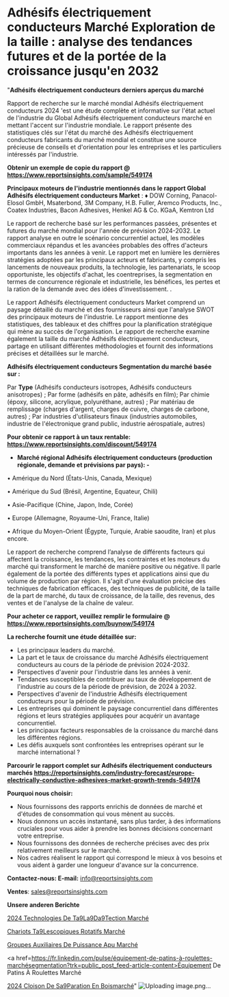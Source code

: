 # Adhésifs électriquement conducteurs Marché Exploration de la taille : analyse des tendances futures et de la portée de la croissance jusqu'en 2032

"<strong>Adhésifs électriquement conducteurs derniers aperçus du marché</strong>

Rapport de recherche sur le marché mondial Adhésifs électriquement conducteurs 2024 'est une étude complète et informative sur l'état actuel de l'industrie du Global Adhésifs électriquement conducteurs marché en mettant l'accent sur l'industrie mondiale. Le rapport présente des statistiques clés sur l'état du marché des Adhésifs électriquement conducteurs fabricants du marché mondial et constitue une source précieuse de conseils et d'orientation pour les entreprises et les particuliers intéressés par l'industrie.

<strong>Obtenir un exemple de copie du rapport @ <a href=https://www.reportsinsights.com/sample/549174>https://www.reportsinsights.com/sample/549174</a></strong>

<strong>Principaux moteurs de l'industrie mentionnés dans le rapport Global Adhésifs électriquement conducteurs Market</strong> :
♦ DOW Corning, Panacol-Elosol GmbH, Msaterbond,  3M Company, H.B. Fuller, Aremco Products, Inc., Coatex Industries, Bacon Adhesives, Henkel AG & Co. KGaA, Kemtron Ltd

Le rapport de recherche basé sur les performances passées, présentes et futures du marché mondial pour l'année de prévision 2024-2032. Le rapport analyse en outre le scénario concurrentiel actuel, les modèles commerciaux répandus et les avancées probables des offres d'acteurs importants dans les années à venir. Le rapport met en lumière les dernières stratégies adoptées par les principaux acteurs et fabricants, y compris les lancements de nouveaux produits, la technologie, les partenariats, le scoop opportuniste, les objectifs d'achat, les coentreprises, la segmentation en termes de concurrence régionale et industrielle, les bénéfices, les pertes et la ration de la demande avec des idées d'investissement. .

Le rapport Adhésifs électriquement conducteurs Market comprend un paysage détaillé du marché et des fournisseurs ainsi que l'analyse SWOT des principaux moteurs de l'industrie. Le rapport mentionne des statistiques, des tableaux et des chiffres pour la planification stratégique qui mène au succès de l'organisation. Le rapport de recherche examine également la taille du marché Adhésifs électriquement conducteurs, partage en utilisant différentes méthodologies et fournit des informations précises et détaillées sur le marché.

<strong>Adhésifs électriquement conducteurs Segmentation du marché basée sur :</strong>

Par <strong>Type</strong> (Adhésifs conducteurs isotropes, Adhésifs conducteurs anisotropes) ; Par forme (adhésifs en pâte, adhésifs en film); Par chimie (époxy, silicone, acrylique, polyuréthane, autres) ; Par matériau de remplissage (charges d'argent, charges de cuivre, charges de carbone, autres) ; Par industries d'utilisateurs finaux (industries automobiles, industrie de l'électronique grand public, industrie aérospatiale, autres)

<strong>Pour obtenir ce rapport à un taux rentable: <a href=https://www.reportsinsights.com/discount/549174>https://www.reportsinsights.com/discount/549174</a></strong>
<ul>
  <li><strong>Marché régional Adhésifs électriquement conducteurs (production régionale, demande et prévisions par pays): -</strong></li>
</ul>
• Amérique du Nord (États-Unis, Canada, Mexique)

• Amérique du Sud (Brésil, Argentine, Equateur, Chili)

• Asie-Pacifique (Chine, Japon, Inde, Corée)

• Europe (Allemagne, Royaume-Uni, France, Italie)

• Afrique du Moyen-Orient (Égypte, Turquie, Arabie saoudite, Iran) et plus encore.

Le rapport de recherche comprend l’analyse de différents facteurs qui affectent la croissance, les tendances, les contraintes et les moteurs du marché qui transforment le marché de manière positive ou négative. Il parle également de la portée des différents types et applications ainsi que du volume de production par région. Il s'agit d'une évaluation précise des techniques de fabrication efficaces, des techniques de publicité, de la taille de la part de marché, du taux de croissance, de la taille, des revenus, des ventes et de l'analyse de la chaîne de valeur.

<strong>Pour acheter ce rapport, veuillez remplir le formulaire @   <a href=https://www.reportsinsights.com/buynow/549174>https://www.reportsinsights.com/buynow/549174</a></strong>

<strong>La recherche fournit une étude détaillée sur:</strong>
<ul>
  <li>Les principaux leaders du marché.</li>
  <li>La part et le taux de croissance du marché Adhésifs électriquement conducteurs au cours de la période de prévision 2024-2032.</li>
  <li>Perspectives d'avenir pour l'industrie dans les années à venir.</li>
  <li>Tendances susceptibles de contribuer au taux de développement de l'industrie au cours de la période de prévision, de 2024 à 2032.</li>
  <li>Perspectives d'avenir de l'industrie Adhésifs électriquement conducteurs pour la période de prévision.</li>
  <li>Les entreprises qui dominent le paysage concurrentiel dans différentes régions et leurs stratégies appliquées pour acquérir un avantage concurrentiel.</li>
  <li>Les principaux facteurs responsables de la croissance du marché dans les différentes régions.</li>
  <li>Les défis auxquels sont confrontées les entreprises opérant sur le marché international ?</li>
</ul>

<strong>Parcourir le rapport complet sur Adhésifs électriquement conducteurs marchés <a href=https://reportsinsights.com/industry-forecast/europe-electrically-conductive-adhesives-market-growth-trends-549174>https://reportsinsights.com/industry-forecast/europe-electrically-conductive-adhesives-market-growth-trends-549174</a></strong>

<strong>Pourquoi nous choisir:</strong>
<ul>
  <li>Nous fournissons des rapports enrichis de données de marché et d'études de consommation qui vous mènent au succès.</li>
  <li>Nous donnons un accès instantané, sans plus tarder, à des informations cruciales pour vous aider à prendre les bonnes décisions concernant votre entreprise.</li>
  <li>Nous fournissons des données de recherche précises avec des prix relativement meilleurs sur le marché.</li>
  <li>Nos cadres réalisent le rapport qui correspond le mieux à vos besoins et vous aident à garder une longueur d'avance sur la concurrence.</li>
</ul>
<strong>Contactez-nous:
</strong><strong>E-mail:</strong> <a href=mailto:info@reportsinsights.com>info@reportsinsights.com</a>

<strong>Ventes</strong>: <a href=mailto:sales@reportsinsights.com>sales@reportsinsights.com</a>

<strong>Unsere anderen Berichte</strong>

<a href=https://www.linkedin.com/pulse/2024-technologies-de-t%C3%A9l%C3%A9d%C3%A9tection-march%C3%A9-informations-isexc/>2024 Technologies De Ta9La9Da9Tection Marché</a>

<a href=https://www.linkedin.com/pulse/chariots-t%C3%A9lescopiques-rotatifs-march%C3%A9-2024-okzqc/>Chariots Ta9Lescopiques Rotatifs Marché</a>

<a href=https://www.linkedin.com/pulse/groupes-auxiliaires-de-puissance-apu-marché-analyse-qqhuc/>Groupes Auxiliaires De Puissance Apu Marché</a>

<a href=https://fr.linkedin.com/pulse/équipement-de-patins-à-roulettes-marchésegmentation?trk=public_post_feed-article-content>Équipement De Patins À Roulettes Marché</a>

<a href=https://www.linkedin.com/pulse/2024-cloison-de-s%C3%A9paration-en-boismarch%C3%A9-fdc1f/>2024 Cloison De Sa9Paration En Boismarché</a>"
![Uploading image.png…]()
